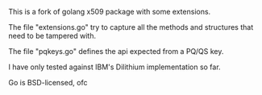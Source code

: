 This is a fork of golang x509 package with some extensions.

The file "extensions.go" try to capture all the methods and structures that need to be tampered with.

The file "pqkeys.go" defines the api expected from a PQ/QS key.

I have only tested against IBM's Dilithium implementation so far.

Go is BSD-licensed, ofc
